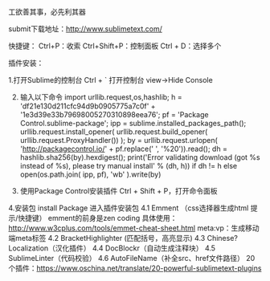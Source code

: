 工欲善其事，必先利其器

submit下载地址：http://www.sublimetext.com/

快捷键： Ctrl+P：收索 Ctrl+Shift+P：控制面板 Ctrl + D：选择多个

插件安装： 

1.打开Sublime的控制台 Ctrl + ` 打开控制台 view->Hide Console 

2. 输入以下命令 import urllib.request,os,hashlib; h = 'df21e130d211cfc94d9b0905775a7c0f' + '1e3d39e33b79698005270310898eea76'; pf = 'Package Control.sublime-package'; ipp = sublime.installed_packages_path(); urllib.request.install_opener( urllib.request.build_opener( urllib.request.ProxyHandler()) ); by = urllib.request.urlopen( 'http://packagecontrol.io/' + pf.replace(' ', '%20')).read(); dh = hashlib.sha256(by).hexdigest(); print('Error validating download (got %s instead of %s), please try manual install' % (dh, h)) if dh != h else open(os.path.join( ipp, pf), 'wb' ).write(by)

3. 使用Package Control安装插件 Ctrl + Shift + P，打开命令面板 

4.安装包 install Package 进入插件安装包 4.1 Emment （css选择器生成html 提示/快捷键） emment的前身是zen coding 具体使用：http://www.w3cplus.com/tools/emmet-cheat-sheet.html meta:vp：生成移动端meta标签
	4.2 BracketHighlighter (匹配括号，高亮显示)
	4.3 Chinese?Localization（汉化插件）
	4.4 DocBlockr（自动生成注释块）
	4.5 SublimeLinter（代码校验）
	4.6 AutoFileName（补全src、href文件路径）
	20个插件：https://www.oschina.net/translate/20-powerful-sublimetext-plugins